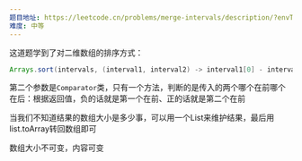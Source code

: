 ```yaml
---
题目地址: https://leetcode.cn/problems/merge-intervals/description/?envType=study-plan-v2&envId=top-100-liked
难度: 中等
---
```

这道题学到了对二维数组的排序方式：
```java
Arrays.sort(intervals, (interval1, interval2) -> interval1[0] - interval2[0]);
```
第二个参数是`Comparator`类，只有一个方法，判断的是传入的两个哪个在前哪个在后：根据返回值，负的话就是第一个在前、正的话就是第二个在前

当我们不知道结果的数组大小是多少事，可以用一个List来维护结果，最后用 list.toArray转回数组即可

数组大小不可变，内容可变